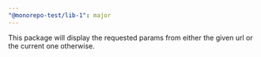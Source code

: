```yaml
---
"@monorepo-test/lib-1": major
---
```


This package will display the requested params from either the given url or the current one otherwise.
